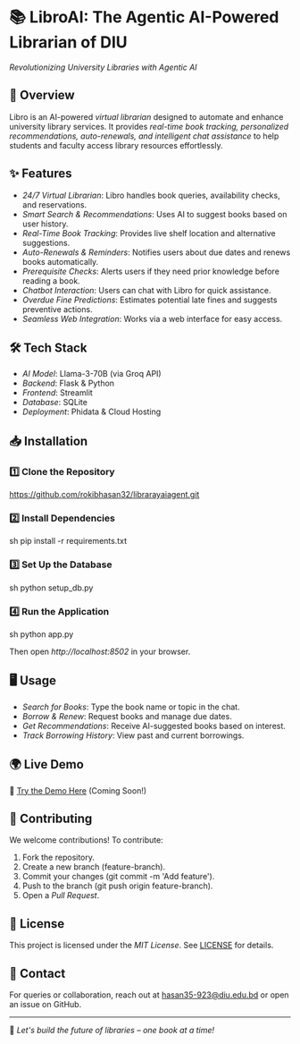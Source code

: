 # 📚 LibroAI: The Agentic AI-Powered Librarian of DIU

*Revolutionizing University Libraries with Agentic AI*

## 🚀 Overview
Libro is an AI-powered *virtual librarian* designed to automate and enhance university library services. It provides *real-time book tracking, personalized recommendations, auto-renewals, and intelligent chat assistance* to help students and faculty access library resources effortlessly.

## ✨ Features
- *24/7 Virtual Librarian*: Libro handles book queries, availability checks, and reservations.
- *Smart Search & Recommendations*: Uses AI to suggest books based on user history.
- *Real-Time Book Tracking*: Provides live shelf location and alternative suggestions.
- *Auto-Renewals & Reminders*: Notifies users about due dates and renews books automatically.
- *Prerequisite Checks*: Alerts users if they need prior knowledge before reading a book.
- *Chatbot Interaction*: Users can chat with Libro for quick assistance.
- *Overdue Fine Predictions*: Estimates potential late fines and suggests preventive actions.
- *Seamless Web Integration*: Works via a web interface for easy access.

## 🛠 Tech Stack
- *AI Model*: Llama-3-70B (via Groq API)
- *Backend*: Flask & Python
- *Frontend*: Streamlit
- *Database*: SQLite
- *Deployment*: Phidata & Cloud Hosting

## 📥 Installation
### 1️⃣ Clone the Repository
https://github.com/rokibhasan32/librarayaiagent.git


### 2️⃣ Install Dependencies
sh
pip install -r requirements.txt


### 3️⃣ Set Up the Database
sh
python setup_db.py


### 4️⃣ Run the Application
sh
python app.py

Then open *http://localhost:8502* in your browser.

## 🖥 Usage
- *Search for Books*: Type the book name or topic in the chat.
- *Borrow & Renew*: Request books and manage due dates.
- *Get Recommendations*: Receive AI-suggested books based on interest.
- *Track Borrowing History*: View past and current borrowings.

## 🌍 Live Demo
🚀 [Try the Demo Here](#) (Coming Soon!)

## 🤝 Contributing
We welcome contributions! To contribute:
1. Fork the repository.
2. Create a new branch (feature-branch).
3. Commit your changes (git commit -m 'Add feature').
4. Push to the branch (git push origin feature-branch).
5. Open a *Pull Request*.

## 📝 License
This project is licensed under the *MIT License*. See [LICENSE](LICENSE) for details.

## 📩 Contact
For queries or collaboration, reach out at [hasan35-923@diu.edu.bd](mailto:hasan35--923@diu.edu.bd) or open an issue on GitHub.

---
🚀 *Let's build the future of libraries – one book at a time!*
